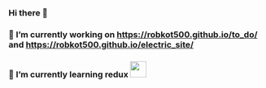 ### Hi there 👋
### 🔭 I’m currently working on  https://robkot500.github.io/to_do/ and https://robkot500.github.io/electric_site/
### 🌱 I’m currently learning redux <img height="32" width="32" src="https://cdn.jsdelivr.net/npm/simple-icons@v3/icons/[redux].svg" />

<!--
**robkot500/robkot500** is a ✨ _special_ ✨ repository because its `README.md` (this file) appears on your GitHub profile.

Here are some ideas to get you started:

- 🔭 I’m currently working on https://robkot500.github.io/to_do/
- 🌱 I’m currently learning ...
- 👯 I’m looking to collaborate on ...
- 🤔 I’m looking for help with ...
- 💬 Ask me about ...
- 📫 How to reach me: ...
- 😄 Pronouns: ...
- ⚡ Fun fact: ...
-->
